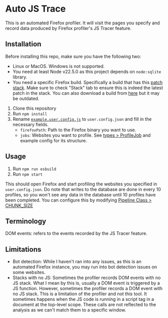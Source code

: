 # Auto JS Trace

This is an automated Firefox profiler. It will visit the pages you specify and record data produced by Firefox profiler's JS Tracer feature.

## Installation

Before installing this repo, make sure you have the following two:
- Linux or MacOS. Windows is not supported.
- You need at least Node v22.5.0 as this project depends on `node:sqlite` library.
- You need a specific Firefox build. Specifically a build that has this [patch stack](https://phabricator.services.mozilla.com/D229659). Make sure to check "Stack" tab to ensure this is indeed the latest patch in the stack. You can also download a build from [here](https://treeherder.mozilla.org/jobs?repo=try&resultStatus=success%2Crunnable&revision=4f2e8611907acc8d4c44c1d1054365441011b5d0&searchStr=build) but it may be outdated.

1. Clone this repository
1. Run `npm install`
1. Rename [`example.user.config.js`](example.user.config.js) to `user.config.json` and fill in the necessary fields.
    - `firefoxPath`: Path to the Firefox binary you want to use.
    - `jobs`: Websites you want to profile. See [types > ProfileJob](src/types.d.ts) and example config for its structure.

## Usage

1. Run `npm run esbuild`
1. Run `npm start`

This should open Firefox and start profiling the websites you specified in `user.config.json`. Do note that writes to the database are done in every 10 profiles, so you won't see any data in the database until 10 profiles have been completed. You can configure this by modifying [Pipeline Class > CHUNK_SIZE](src/pipeline.ts)

## Terminology

DOM events: refers to the events recorded by the JS Tracer feature.

## Limitations

- Bot detection: While I haven't ran into any issues, as this is an automated Firefox instance, you may run into bot detection issues on some websites.
- Stacks with no JS: Sometimes the profiler records DOM events with no JS stack. What I mean by this is, usually a DOM event is triggered by a JS function. However, sometimes the profiler records a DOM event with no JS stack. This is a limitation of the profiler and not this tool. It sometimes happens when the JS code is running in a script tag in a document at the top-level scope. These calls are not reflected to the analysis as we can't match them to a specific window.
